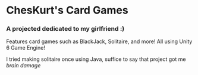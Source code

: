 # ChesKurt's Card Games
### A projected dedicated to my girlfriend :)

Features card games such as BlackJack, Solitaire, and more! All using Unity 6 Game Engine!

I tried making solitaire once using Java, suffice to say that project got me *brain damage*






